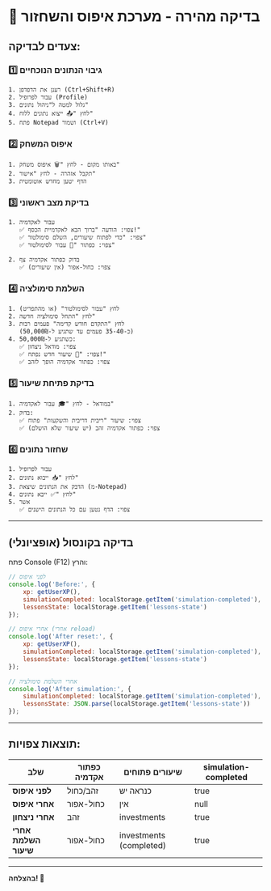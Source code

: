 # 🎯 בדיקה מהירה - מערכת איפוס והשחזור

## צעדים לבדיקה:

### 1️⃣ גיבוי הנתונים הנוכחיים
```
1. רענן את הדפדפן (Ctrl+Shift+R)
2. עבור לפרופיל (Profile)
3. גלול למטה ל"ניהול נתונים"
4. לחץ "📤 ייצוא נתונים ללוח"
5. פתח Notepad ושמור (Ctrl+V)
```

### 2️⃣ איפוס המשחק
```
1. באותו מקום - לחץ "🗑️ איפוס משחק"
2. תקבל אזהרה - לחץ "אישור"
3. הדף יטען מחדש אוטומטית
```

### 3️⃣ בדיקת מצב ראשוני
```
1. עבור לאקדמיה
   ✅ צפוי: הודעה "ברוך הבא לאקדמיית הכסף!"
   ✅ צפוי: "כדי לפתוח שיעורים, השלם סימולטור"
   ✅ צפוי: כפתור "🚀 עבור לסימולטור"

2. בדוק כפתור אקדמיה צף
   ✅ צפוי: כחול-אפור (אין שיעורים)
```

### 4️⃣ השלמת סימולציה
```
1. לחץ "עבור לסימולטור" (או מהתפריט)
2. לחץ "התחל סימולציה חדשה"
3. לחץ "התקדם חודש קדימה" פעמים רבות
   (כ-35-40 פעמים עד שתגיע ל-50,000₪)
4. כשתגיע ל-50,000₪:
   ✅ צפוי: מודאל ניצחון
   ✅ צפוי: "🎉 שיעור חדש נפתח!"
   ✅ צפוי: כפתור אקדמיה הופך לזהב
```

### 5️⃣ בדיקת פתיחת שיעור
```
1. במודאל - לחץ "🎓 עבור לאקדמיה"
2. בדוק:
   ✅ צפוי: שיעור "ריבית דריבית והשקעות" פתוח
   ✅ צפוי: כפתור אקדמיה זהב (יש שיעור שלא הושלם)
```

### 6️⃣ שחזור נתונים
```
1. עבור לפרופיל
2. לחץ "📥 ייבוא נתונים"
3. הדבק את הנתונים שיצאת (מ-Notepad)
4. לחץ "✅ ייבא נתונים"
5. אשר
   ✅ צפוי: הדף נטען עם כל הנתונים הישנים
```

---

## בדיקה בקונסול (אופציונלי)

פתח Console (F12) והרץ:

```javascript
// לפני איפוס
console.log('Before:', {
    xp: getUserXP(),
    simulationCompleted: localStorage.getItem('simulation-completed'),
    lessonsState: localStorage.getItem('lessons-state')
});

// אחרי איפוס (אחרי reload)
console.log('After reset:', {
    xp: getUserXP(),
    simulationCompleted: localStorage.getItem('simulation-completed'),
    lessonsState: localStorage.getItem('lessons-state')
});

// אחרי השלמת סימולציה
console.log('After simulation:', {
    simulationCompleted: localStorage.getItem('simulation-completed'),
    lessonsState: JSON.parse(localStorage.getItem('lessons-state'))
});
```

---

## תוצאות צפויות:

| שלב | כפתור אקדמיה | שיעורים פתוחים | simulation-completed |
|-----|--------------|----------------|---------------------|
| **לפני איפוס** | זהב/כחול | כנראה יש | true |
| **אחרי איפוס** | כחול-אפור | אין | null |
| **אחרי ניצחון** | זהב | investments | true |
| **אחרי השלמת שיעור** | כחול-אפור | investments (completed) | true |

---

**בהצלחה! 🚀**

